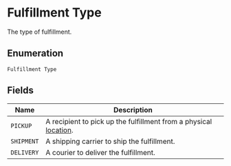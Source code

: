 
# Fulfillment Type

The type of fulfillment.

## Enumeration

`Fulfillment Type`

## Fields

| Name | Description |
|  --- | --- |
| `PICKUP` | A recipient to pick up the fulfillment from a physical [location](../../doc/models/location.md). |
| `SHIPMENT` | A shipping carrier to ship the fulfillment. |
| `DELIVERY` | A courier to deliver the fulfillment. |

